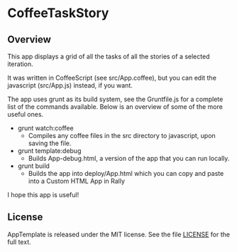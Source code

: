 CoffeeTaskStory
=========================

## Overview

This app displays a grid of all the tasks of all the stories of a selected iteration.

It was written in CoffeeScript (see src/App.coffee), but you can edit the javascript (src/App.js) instead, if you want.

The app uses grunt as its build system, see the Gruntfile.js for a complete list of the commands available. Below is an overview of some of the more useful ones.

* grunt watch:coffee
	* Compiles any coffee files in the src directory to javascript, upon saving the file.
* grunt template:debug
	* Builds App-debug.html, a version of the app that you can run locally.
* grunt build
	* Builds the app into deploy/App.html which you can copy and paste into a Custom HTML App in Rally


I hope this app is useful!

## License

AppTemplate is released under the MIT license.  See the file [LICENSE](https://raw.github.com/RallyApps/AppTemplate/master/LICENSE) for the full text.
